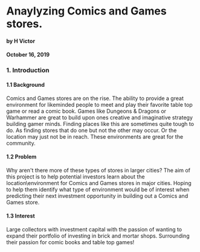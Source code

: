 # Anaylyzing Comics and Games stores.
#### by H Victor
#### October 16, 2019

### 1. Introduction
#### 1.1 Background
Comics and Games stores are on the rise.  The ability to provide a great environment for likeminded people to meet and play their favorite table top game or read a comic book.  Games like Dungeons & Dragons or Warhammer are great to build upon ones creative and imaginative strategy building gamer minds.  Finding places like this are sometimes quite tough to do.  As finding stores that do one but not the other may occur.  Or the location may just not be in reach. These environments are great for the community.  

#### 1.2 Problem
Why aren't there more of these types of stores in larger cities?  The aim of this project is to help potential investors learn about the location\environment for Comics and Games stores in major cities.  Hoping to help them identify what type of environment would be of interest when predicting their next investment opportunity in building out a Comics and Games store.  

#### 1.3 Interest
Large collectors with investment capital with the passion of wanting to expand their portfolio of investing in brick and mortar shops.  Surrounding their passion for comic books and table top games!
